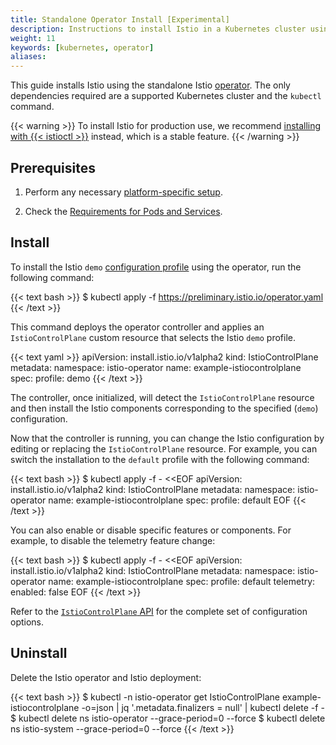 ```yaml
---
title: Standalone Operator Install [Experimental]
description: Instructions to install Istio in a Kubernetes cluster using the Istio operator.
weight: 11
keywords: [kubernetes, operator]
aliases:
---
```


This guide installs Istio using the standalone Istio
[operator](https://kubernetes.io/docs/concepts/extend-kubernetes/operator/).
The only dependencies required are a supported Kubernetes cluster and the `kubectl` command.

{{< warning >}}
To install Istio for production use, we recommend [installing with {{< istioctl >}}](/docs/setup/install/istioctl/)
instead, which is a stable feature.
{{< /warning >}}

## Prerequisites

1. Perform any necessary [platform-specific setup](/docs/setup/platform-setup/).

1. Check the [Requirements for Pods and Services](/docs/setup/additional-setup/requirements/).

## Install

To install the Istio `demo` [configuration profile](/docs/setup/additional-setup/config-profiles/)
using the operator, run the following command:

{{< text bash >}}
$ kubectl apply -f https://preliminary.istio.io/operator.yaml
{{< /text >}}

This command deploys the operator controller and applies an `IstioControlPlane` custom resource
that selects the Istio `demo` profile.

{{< text yaml >}}
apiVersion: install.istio.io/v1alpha2
kind: IstioControlPlane
metadata:
  namespace: istio-operator
  name: example-istiocontrolplane
spec:
  profile: demo
{{< /text >}}

The controller, once initialized, will detect the
`IstioControlPlane` resource and then install the Istio components corresponding
to the specified (`demo`) configuration.

Now that the controller is running, you can change the Istio configuration by editing or replacing
the `IstioControlPlane` resource. For example, you can switch the installation to the `default`
profile with the following command:

{{< text bash >}}
$ kubectl apply -f - <<EOF
apiVersion: install.istio.io/v1alpha2
kind: IstioControlPlane
metadata:
  namespace: istio-operator
  name: example-istiocontrolplane
spec:
  profile: default
EOF
{{< /text >}}

You can also enable or disable specific features or components.
For example, to disable the telemetry feature change:

{{< text bash >}}
$ kubectl apply -f - <<EOF
apiVersion: install.istio.io/v1alpha2
kind: IstioControlPlane
metadata:
  namespace: istio-operator
  name: example-istiocontrolplane
spec:
  profile: default
  telemetry:
    enabled: false
EOF
{{< /text >}}

Refer to the [`IstioControlPlane` API](/docs/reference/config/istio.operator.v1alpha12.pb/)
for the complete set of configuration options.

## Uninstall

Delete the Istio operator and Istio deployment:

{{< text bash >}}
$ kubectl -n istio-operator get IstioControlPlane example-istiocontrolplane -o=json | jq '.metadata.finalizers = null' | kubectl delete -f -
$ kubectl delete ns istio-operator --grace-period=0 --force
$ kubectl delete ns istio-system --grace-period=0 --force
{{< /text >}}
